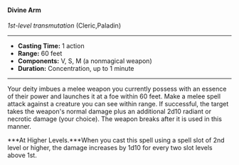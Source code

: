 #### Divine Arm
*1st-level transmutation* (Cleric,Paladin)
___
- **Casting Time:** 1 action
- **Range:** 60 feet
- **Components:** V, S, M (a nonmagical weapon)
- **Duration:** Concentration, up to 1 minute
---
Your deity imbues a melee weapon you currently possess with an essence of their power and launches it at a foe within 60 feet. Make a melee spell attack against a creature you can see within range. If successful, the target takes the weapon's normal damage plus an additional 2d10 radiant or necrotic damage (your choice). The weapon breaks after it is used in this manner.

***At Higher Levels.***When you cast this spell using a spell slot of 2nd level or higher, the damage increases by 1d10 for every two slot levels above 1st.
